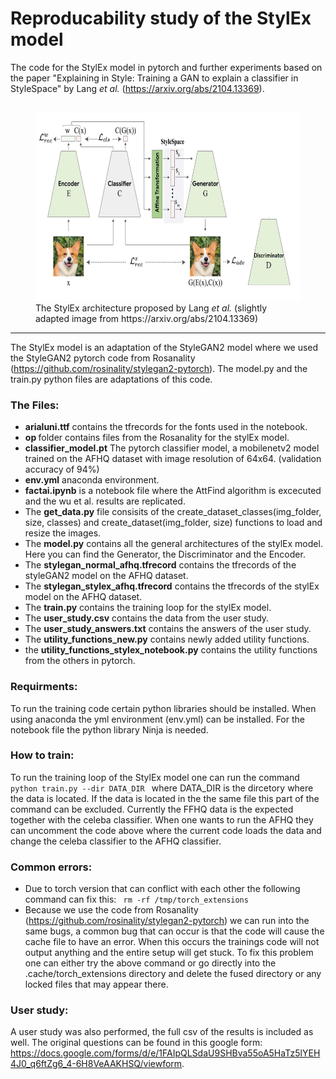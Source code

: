# Reproducability study of the StylEx model
The code for the StylEx model in pytorch and further experiments based on the paper "Explaining in Style: Training a GAN to explain a classifier in StyleSpace" by Lang <i>et al.</i> (https://arxiv.org/abs/2104.13369). <br>
<br>
<figure>
  <img src="architecture.png"  alt="architecture" width="500" height="300"> 
  <figcaption> The StylEx architecture proposed by Lang <i>et al.</i> (slightly adapted image from https://arxiv.org/abs/2104.13369)</figcaption>
</figure>

<hr>

The StylEx model is an adaptation of the StyleGAN2 model where we used the StyleGAN2 pytorch code from Rosanality (https://github.com/rosinality/stylegan2-pytorch). The model.py and the train.py python files are adaptations of this code.

### The Files: 
 -  <b>arialuni.ttf</b> contains the tfrecords for the fonts used in the notebook.
 -  <b> op </b> folder contains files from the Rosanality for the stylEx model. 
 - <b>classifier_model.pt</b> The pytorch classifier model, a mobilenetv2 model trained on the AFHQ dataset with image resolution of 64x64. (validation accuracy of 94%)
 - <b>env.yml</b> anaconda environment.
 - <b>factai.ipynb</b> is a notebook file where the AttFind algorithm is excecuted and the wu et al. results are replicated.
 - The <b>get_data.py</b> file consisits of the create_dataset_classes(img_folder, size, classes) and create_dataset(img_folder, size) functions to load and resize the images. 
 - The <b>model.py</b> contains all the general architectures of the stylEx model. Here you can find the Generator, the Discriminator and the Encoder. 
 - The <b>stylegan_normal_afhq.tfrecord</b> contains the tfrecords of the styleGAN2 model on the AFHQ dataset.
 - The <b>stylegan_stylex_afhq.tfrecord</b> contains the tfrecords of the stylEx model on the AFHQ dataset.
 - The <b>train.py</b> contains the training loop for the stylEx model. 
 - The <b>user_study.csv</b> contains the data from the user study.
 - The <b>user_study_answers.txt</b> contains the answers of the user study.
 - The <b>utility_functions_new.py</b> contains newly added utility functions.
 - the <b>utility_functions_stylex_notebook.py</b> contains the utility functions from the others in pytorch.


### Requirments:
To run the training code certain python libraries should be installed. When using anaconda the yml environment (env.yml) can be installed. For the notebook file the python library Ninja is needed. 

### How to train:
To run the training loop of the StylEx model one can run the command <code> python train.py --dir DATA_DIR </code> where DATA_DIR is the dircetory where the data is located. If the data is located in the the same file this part of the command can be excluded. Currently the FFHQ data is the expected together with the celeba classifier. When one wants to run the AFHQ they can uncomment the code above where the current code loads the data and change the celeba classifier to the AFHQ classifier.


### Common errors: 
- Due to torch version that can conflict with each other the following command can fix this: <code>  rm -rf /tmp/torch_extensions </code>
- Because we use the code from Rosanality (https://github.com/rosinality/stylegan2-pytorch) we can run into the same bugs, a common bug that can occur is that the code will cause the cache file to have an error. When this occurs the trainings code will not output anything and the entire setup will get stuck. To fix this problem one can either try the above command or go directly into the .cache/torch_extensions directory and delete the fused directory or any locked files that may appear there.

### User study:
A user study was also performed, the full csv of the results is included as well. The original questions can be found in this google form: https://docs.google.com/forms/d/e/1FAIpQLSdaU9SHBva55oA5HaTz5lYEH4J0_q6ftZg6_4-6H8VeAAKHSQ/viewform.
